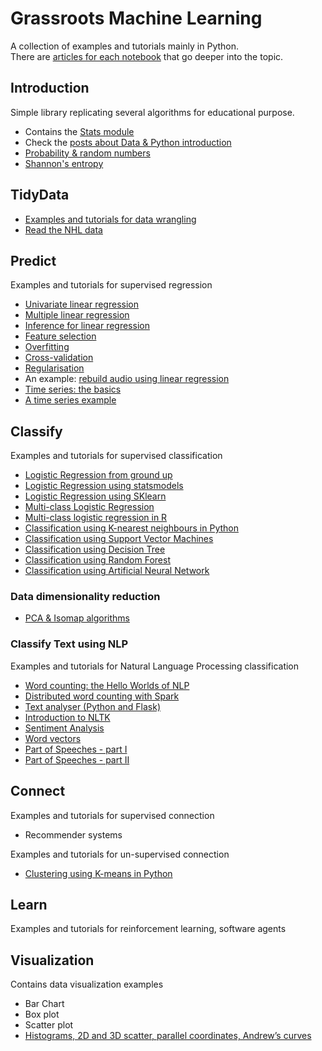 # Grassroots Machine Learning
A collection of examples and tutorials mainly in Python.  
There are [articles for each notebook](https://mashimo.wordpress.com/applied-machine-learning/) that go deeper into the topic.

## Introduction
Simple library replicating several algorithms for educational purpose.  
* Contains the [Stats module](https://github.com/Mashimo/datascience/tree/master/datascience)
* Check the [posts about Data & Python introduction](https://mashimo.wordpress.com/applied-machine-learning/)
* [Probability & random numbers](https://mashimo.wordpress.com/2019/01/27/montecarlo-and-pi/)
* [Shannon's entropy](https://mashimo.wordpress.com/2024/04/26/shannons-entropy/)

## TidyData
* [Examples and tutorials for data wrangling](http://mashimo.github.io/TidyData-Tutorial/)
* [Read the NHL data](https://gist.github.com/Mashimo/11dd439d1546319e60601474fb0da0e7)

## Predict
Examples and tutorials for supervised regression
* [Univariate linear regression](01-Regression/LinearRegression.ipynb)
* [Multiple linear regression](01-Regression/moneyball.ipynb)
* [Inference for linear regression](01-Regression/LRinference.ipynb)
* [Feature selection](https://github.com/Mashimo/datascience/blob/master/01-Regression/LRfeatures.ipynb)
* [Overfitting](https://github.com/Mashimo/datascience/blob/master/01-Regression/overfit.ipynb)
* [Cross-validation](https://github.com/Mashimo/datascience/blob/master/01-Regression/CV.ipynb)
* [Regularisation](https://github.com/Mashimo/datascience/blob/master/01-Regression/Regularisation.ipynb)
* An example: [rebuild audio using linear regression](https://github.com/Mashimo/datascience/blob/master/01-Regression/LRaudio.ipynb)
*  [Time series: the basics](https://github.com/Mashimo/datascience/blob/master/01-Regression/timeSeriesBasic.ipynb)
* [A time series example](https://github.com/Mashimo/datascience/blob/master/01-Regression/dairy-time-forecast.ipynb)

## Classify
Examples and tutorials for supervised classification
* [Logistic Regression from ground up](https://github.com/Mashimo/datascience/blob/master/01-Regression/LogisticRegression.ipynb)
* [Logistic Regression using statsmodels](https://github.com/Mashimo/datascience/blob/master/01-Regression/LogisticRegressionSM.ipynb)
* [Logistic Regression using SKlearn](https://github.com/Mashimo/datascience/blob/master/01-Regression/LogisticRegressionSKL.ipynb)
* [Multi-class Logistic Regression](https://github.com/Mashimo/datascience/blob/master/01-Regression/multipleLogRegSky.ipynb)
* [Multi-class logistic regression in R](http://mashimo.github.io/JHU-predict-class-wle/)
* [Classification using K-nearest neighbours in Python](02-Classification/knn.ipynb)
* [Classification using Support Vector Machines](https://gist.github.com/Mashimo/e8d8c268178037149096e42a001d23c9)
* [Classification using Decision Tree](02-Classification/trees.ipynb)
* [Classification using Random Forest](02-Classification/forest.ipynb)
* [Classification using Artificial Neural Network](02-Classification/catNoCat.ipynb)

### Data dimensionality reduction
* [PCA & Isomap algorithms](02-Classification/isomap-pca.ipynb)

### Classify Text using NLP
Examples and tutorials for Natural Language Processing classification
* [Word counting: the Hello Worlds of NLP](03-NLP/helloworld-nlp.ipynb)
* [Distributed word counting with Spark](03-NLP/word_count_dataframe.ipynb)
* [Text analyser (Python and Flask)](https://github.com/Mashimo/NLP3o)
* [Introduction to NLTK](03-NLP/introNLTK.ipynb)
* [Sentiment Analysis](02-Classification/tweets.ipynb)
* [Word vectors](03-NLP/word-vectors.ipynb)
* [Part of Speeches - part I](03-NLP/POS.ipynb)
* [Part of Speeches - part II](03-NLP/POS2.ipynb)


## Connect
Examples and tutorials for supervised connection
* Recommender systems

Examples and tutorials for un-supervised connection
* [Clustering using K-means in Python](https://gist.github.com/Mashimo/39436d4c94d5827e81a18b286b832b4c)

## Learn
Examples and tutorials for reinforcement learning, software agents


## Visualization
Contains data visualization examples
* Bar Chart
* Box plot
* Scatter plot
* [Histograms, 2D and 3D scatter, parallel coordinates, Andrew’s curves](https://gist.github.com/Mashimo/d8bfb68c7582bc81b293d6ad7caec3ef)


